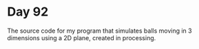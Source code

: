 # Day 92
The source code for my program that simulates balls moving in 3 dimensions using a 2D plane, created in processing.
